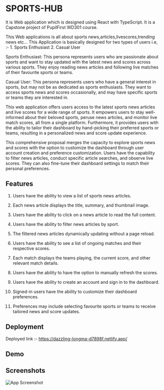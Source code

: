 
# SPORTS-HUB

It is Web application which is designed using React with TypeScript.
It is a Capstone project of PupilFirst WD301 course.

This Web applications is all about sports news,articles,livescores,trending news etc...
This Application is basically designed for two types of users i.e, :-  1. Sports Enthusiast
    2. Casual User

Sports Enthusiast: This persona represents users who are passionate about sports and want to stay updated with the latest news and scores across various sports. They enjoy reading news articles and following live matches of their favourite sports or teams.

Casual User: This persona represents users who have a general interest in sports, but may not be as dedicated as sports enthusiasts. They want to access sports news and scores occasionally, and may have specific sports or teams they are interested in.


This web application offers users access to the latest sports news articles and live scores for a wide range of sports. It empowers users to stay well-informed about their beloved sports, peruse news articles, and monitor live match scores, all from a single platform. Furthermore, it provides users with the ability to tailor their dashboard by hand-picking their preferred sports or teams, resulting in a personalized news and score update experience.

This comprehensive proposal merges the capacity to explore sports news and scores with the option to customize the dashboard through user account creation and preference customization. Users have the capability to filter news articles, conduct specific article searches, and observe live scores. They can also fine-tune their dashboard settings to match their personal preferences.




## Features

1. Users have the ability to view a list of sports news articles.

2. Each news article  displays the title, summary, and thumbnail image.

3. Users  have the ability to click on a news article to read the full content.

4. Users  have the ability to filter news articles by sport.

5. The filtered news articles dynamically updating without a page reload.

6. Users have the ability to see a list of ongoing matches and their respective scores.

7. Each match displays the teams playing, the current score, and other relevant match details.

8. Users  have the ability to have the option to manually refresh the scores.

9. Users  have the ability to create an account and sign in to the dashboard.

10. Signed-in users  have the ability to customize their dashboard preferences.

11. Preferences may include selecting favourite sports or teams to receive tailored news and score updates.

## Deployment

Deployed link :- https://dazzling-longma-d7898f.netlify.app/



## Demo



## Screenshots

![App Screenshot](https://via.placeholder.com/468x300?text=App+Screenshot+Here)

